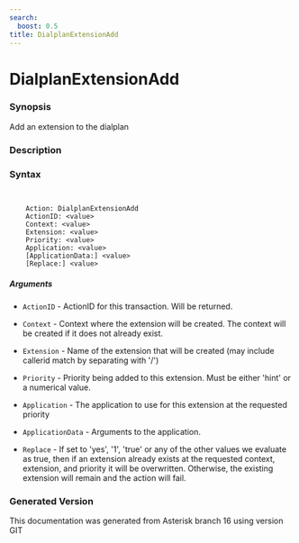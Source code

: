 ```yaml
---
search:
  boost: 0.5
title: DialplanExtensionAdd
---
```


# DialplanExtensionAdd

### Synopsis

Add an extension to the dialplan

### Description

### Syntax


```


    Action: DialplanExtensionAdd
    ActionID: <value>
    Context: <value>
    Extension: <value>
    Priority: <value>
    Application: <value>
    [ApplicationData:] <value>
    [Replace:] <value>

```
##### Arguments


* `ActionID` - ActionID for this transaction. Will be returned.<br>

* `Context` - Context where the extension will be created. The context will be created if it does not already exist.<br>

* `Extension` - Name of the extension that will be created (may include callerid match by separating with '/')<br>

* `Priority` - Priority being added to this extension. Must be either 'hint' or a numerical value.<br>

* `Application` - The application to use for this extension at the requested priority<br>

* `ApplicationData` - Arguments to the application.<br>

* `Replace` - If set to 'yes', '1', 'true' or any of the other values we evaluate as true, then if an extension already exists at the requested context, extension, and priority it will be overwritten. Otherwise, the existing extension will remain and the action will fail.<br>


### Generated Version

This documentation was generated from Asterisk branch 16 using version GIT 